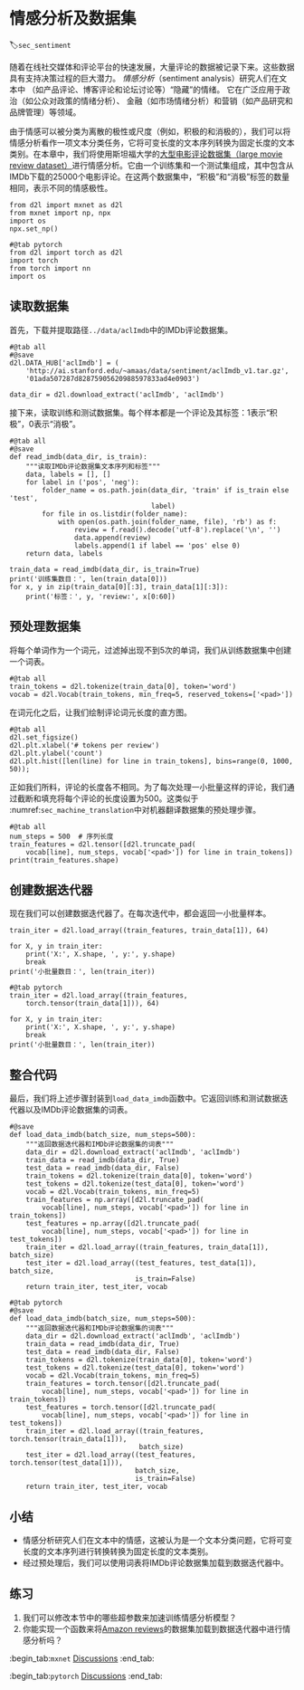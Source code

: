 # 情感分析及数据集
:label:`sec_sentiment`

随着在线社交媒体和评论平台的快速发展，大量评论的数据被记录下来。这些数据具有支持决策过程的巨大潜力。
*情感分析*（sentiment analysis）研究人们在文本中
（如产品评论、博客评论和论坛讨论等）“隐藏”的情绪。
它在广泛应用于政治（如公众对政策的情绪分析）、
金融（如市场情绪分析）和营销（如产品研究和品牌管理）等领域。

由于情感可以被分类为离散的极性或尺度（例如，积极的和消极的），我们可以将情感分析看作一项文本分类任务，它将可变长度的文本序列转换为固定长度的文本类别。在本章中，我们将使用斯坦福大学的[大型电影评论数据集（large movie review dataset）](https://ai.stanford.edu/~amaas/data/sentiment/)进行情感分析。它由一个训练集和一个测试集组成，其中包含从IMDb下载的25000个电影评论。在这两个数据集中，“积极”和“消极”标签的数量相同，表示不同的情感极性。

```{.python .input}
from d2l import mxnet as d2l
from mxnet import np, npx
import os
npx.set_np()
```

```{.python .input}
#@tab pytorch
from d2l import torch as d2l
import torch
from torch import nn
import os
```

##  读取数据集

首先，下载并提取路径`../data/aclImdb`中的IMDb评论数据集。

```{.python .input}
#@tab all
#@save
d2l.DATA_HUB['aclImdb'] = (
    'http://ai.stanford.edu/~amaas/data/sentiment/aclImdb_v1.tar.gz',
    '01ada507287d82875905620988597833ad4e0903')

data_dir = d2l.download_extract('aclImdb', 'aclImdb')
```

接下来，读取训练和测试数据集。每个样本都是一个评论及其标签：1表示“积极”，0表示“消极”。

```{.python .input}
#@tab all
#@save
def read_imdb(data_dir, is_train):
    """读取IMDb评论数据集文本序列和标签"""
    data, labels = [], []
    for label in ('pos', 'neg'):
        folder_name = os.path.join(data_dir, 'train' if is_train else 'test',
                                   label)
        for file in os.listdir(folder_name):
            with open(os.path.join(folder_name, file), 'rb') as f:
                review = f.read().decode('utf-8').replace('\n', '')
                data.append(review)
                labels.append(1 if label == 'pos' else 0)
    return data, labels

train_data = read_imdb(data_dir, is_train=True)
print('训练集数目：', len(train_data[0]))
for x, y in zip(train_data[0][:3], train_data[1][:3]):
    print('标签：', y, 'review:', x[0:60])
```

## 预处理数据集

将每个单词作为一个词元，过滤掉出现不到5次的单词，我们从训练数据集中创建一个词表。

```{.python .input}
#@tab all
train_tokens = d2l.tokenize(train_data[0], token='word')
vocab = d2l.Vocab(train_tokens, min_freq=5, reserved_tokens=['<pad>'])
```

在词元化之后，让我们绘制评论词元长度的直方图。

```{.python .input}
#@tab all
d2l.set_figsize()
d2l.plt.xlabel('# tokens per review')
d2l.plt.ylabel('count')
d2l.plt.hist([len(line) for line in train_tokens], bins=range(0, 1000, 50));
```

正如我们所料，评论的长度各不相同。为了每次处理一小批量这样的评论，我们通过截断和填充将每个评论的长度设置为500。这类似于 :numref:`sec_machine_translation`中对机器翻译数据集的预处理步骤。

```{.python .input}
#@tab all
num_steps = 500  # 序列长度
train_features = d2l.tensor([d2l.truncate_pad(
    vocab[line], num_steps, vocab['<pad>']) for line in train_tokens])
print(train_features.shape)
```

## 创建数据迭代器

现在我们可以创建数据迭代器了。在每次迭代中，都会返回一小批量样本。

```{.python .input}
train_iter = d2l.load_array((train_features, train_data[1]), 64)

for X, y in train_iter:
    print('X:', X.shape, ', y:', y.shape)
    break
print('小批量数目：', len(train_iter))
```

```{.python .input}
#@tab pytorch
train_iter = d2l.load_array((train_features, 
    torch.tensor(train_data[1])), 64)

for X, y in train_iter:
    print('X:', X.shape, ', y:', y.shape)
    break
print('小批量数目：', len(train_iter))
```

## 整合代码

最后，我们将上述步骤封装到`load_data_imdb`函数中。它返回训练和测试数据迭代器以及IMDb评论数据集的词表。

```{.python .input}
#@save
def load_data_imdb(batch_size, num_steps=500):
    """返回数据迭代器和IMDb评论数据集的词表"""
    data_dir = d2l.download_extract('aclImdb', 'aclImdb')
    train_data = read_imdb(data_dir, True)
    test_data = read_imdb(data_dir, False)
    train_tokens = d2l.tokenize(train_data[0], token='word')
    test_tokens = d2l.tokenize(test_data[0], token='word')
    vocab = d2l.Vocab(train_tokens, min_freq=5)
    train_features = np.array([d2l.truncate_pad(
        vocab[line], num_steps, vocab['<pad>']) for line in train_tokens])
    test_features = np.array([d2l.truncate_pad(
        vocab[line], num_steps, vocab['<pad>']) for line in test_tokens])
    train_iter = d2l.load_array((train_features, train_data[1]), batch_size)
    test_iter = d2l.load_array((test_features, test_data[1]), batch_size,
                               is_train=False)
    return train_iter, test_iter, vocab
```

```{.python .input}
#@tab pytorch
#@save
def load_data_imdb(batch_size, num_steps=500):
    """返回数据迭代器和IMDb评论数据集的词表"""
    data_dir = d2l.download_extract('aclImdb', 'aclImdb')
    train_data = read_imdb(data_dir, True)
    test_data = read_imdb(data_dir, False)
    train_tokens = d2l.tokenize(train_data[0], token='word')
    test_tokens = d2l.tokenize(test_data[0], token='word')
    vocab = d2l.Vocab(train_tokens, min_freq=5)
    train_features = torch.tensor([d2l.truncate_pad(
        vocab[line], num_steps, vocab['<pad>']) for line in train_tokens])
    test_features = torch.tensor([d2l.truncate_pad(
        vocab[line], num_steps, vocab['<pad>']) for line in test_tokens])
    train_iter = d2l.load_array((train_features, torch.tensor(train_data[1])),
                                batch_size)
    test_iter = d2l.load_array((test_features, torch.tensor(test_data[1])),
                               batch_size,
                               is_train=False)
    return train_iter, test_iter, vocab
```

## 小结

* 情感分析研究人们在文本中的情感，这被认为是一个文本分类问题，它将可变长度的文本序列进行转换转换为固定长度的文本类别。
* 经过预处理后，我们可以使用词表将IMDb评论数据集加载到数据迭代器中。

## 练习

1. 我们可以修改本节中的哪些超参数来加速训练情感分析模型？
1. 你能实现一个函数来将[Amazon reviews](https://snap.stanford.edu/data/web-Amazon.html)的数据集加载到数据迭代器中进行情感分析吗？

:begin_tab:`mxnet`
[Discussions](https://discuss.d2l.ai/t/5725)
:end_tab:

:begin_tab:`pytorch`
[Discussions](https://discuss.d2l.ai/t/5726)
:end_tab:
